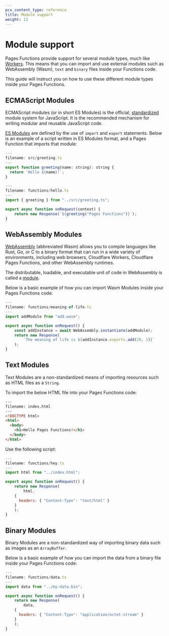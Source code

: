 ```yaml
---
pcx_content_type: reference
title: Module support
weight: 13
---
```


# Module support

Pages Functions provide support for several module types, much like [Workers](https://blog.cloudflare.com/workers-javascript-modules/). This means that you can import and use external modules such as WebAssembly (Wasm), `text` and `binary` files inside your Functions code.

This guide will instruct you on how to use these different module types inside your Pages Functions.

## ECMAScript Modules

ECMAScript modules (or in short ES Modules) is the official, [standardized](https://tc39.es/ecma262/#sec-modules) module system for JavaScript. It is the recommended mechanism for writing modular and reusable JavaScript code. 

[ES Modules](https://developer.mozilla.org/en-US/docs/Web/JavaScript/Guide/Modules) are defined by the use of `import` and `export` statements. Below is an example of a script written in ES Modules format, and a Pages Function that imports that module:

```js
---
filename: src/greeting.ts
---
export function greeting(name: string): string {
  return `Hello ${name}!`;
}
```

```js
---
filename: functions/hello.ts
---
import { greeting } from "../src/greeting.ts";

export async function onRequest(context) {
    return new Response(`${greeting("Pages Functions")}`);
}
```

## WebAssembly Modules

[WebAssembly](/workers/runtime-apis/webassembly/) (abbreviated Wasm) allows you to compile languages like Rust, Go, or C to a binary format that can run in a wide variety of environments, including web browsers, Cloudflare Workers, Cloudflare Pages Functions, and other WebAssembly runtimes.

The distributable, loadable, and executable unit of code in WebAssembly is called a [module](https://webassembly.github.io/spec/core/syntax/modules.html).

Below is a basic example of how you can import Wasm Modules inside your Pages Functions code:

```js
---
filename: functions/meaning-of-life.ts
---
import addModule from "add.wasm";

export async function onRequest() {
	const addInstance = await WebAssembly.instantiate(addModule);
	return new Response(
		`The meaning of life is ${addInstance.exports.add(20, 1)}`
	);
}
```

## Text Modules

Text Modules are a non-standardized means of importing resources such as HTML files as a `String`.

To import the below HTML file into your Pages Functions code:

```html
---
filename: index.html
---
<!DOCTYPE html>
<html>
  <body>
    <h1>Hello Pages Functions!</h1>
  </body>
</html>
```

Use the following script:

```js
---
filename: functions/hey.ts
---
import html from "../index.html";

export async function onRequest() {
	return new Response(
		html,
    {
      headers: { "Content-Type": "text/html" }
    }
	);
}
```

## Binary Modules

Binary Modules are a non-standardized way of importing binary data such as images as an `ArrayBuffer`.

Below is a basic example of how you can import the data from a binary file inside your Pages Functions code:

```js
---
filename: functions/data.ts
---
import data from "../my-data.bin";

export async function onRequest() {
	return new Response(
		data,
    {
      headers: { "Content-Type": "application/octet-stream" }
    }
	);
}
```